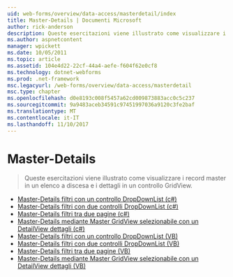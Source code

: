```yaml
---
uid: web-forms/overview/data-access/masterdetail/index
title: Master-Details | Documenti Microsoft
author: rick-anderson
description: Queste esercitazioni viene illustrato come visualizzare i record master in un elenco a discesa e i dettagli in un controllo GridView.
ms.author: aspnetcontent
manager: wpickett
ms.date: 10/05/2011
ms.topic: article
ms.assetid: 104e4d22-22cf-44a4-aefe-f604f62e0cf8
ms.technology: dotnet-webforms
ms.prod: .net-framework
msc.legacyurl: /web-forms/overview/data-access/masterdetail
msc.type: chapter
ms.openlocfilehash: d0e8193c008f5457a62cd009873883acc0c5c237
ms.sourcegitcommit: 9a9483aceb34591c97451997036a9120c3fe2baf
ms.translationtype: MT
ms.contentlocale: it-IT
ms.lasthandoff: 11/10/2017
---
```

<a name="masterdetail"></a>Master-Details
====================
> Queste esercitazioni viene illustrato come visualizzare i record master in un elenco a discesa e i dettagli in un controllo GridView.


- [Master-Details filtri con un controllo DropDownList (c#)](master-detail-filtering-with-a-dropdownlist-cs.md)
- [Master-Details filtri con due controlli DropDownList (c#)](master-detail-filtering-with-two-dropdownlists-cs.md)
- [Master-Details filtri tra due pagine (c#)](master-detail-filtering-across-two-pages-cs.md)
- [Master-Details mediante Master GridView selezionabile con un DetailView dettagli (c#)](master-detail-using-a-selectable-master-gridview-with-a-details-detailview-cs.md)
- [Master-Details filtri con un controllo DropDownList (VB)](master-detail-filtering-with-a-dropdownlist-vb.md)
- [Master-Details filtri con due controlli DropDownList (VB)](master-detail-filtering-with-two-dropdownlists-vb.md)
- [Master-Details filtri tra due pagine (VB)](master-detail-filtering-across-two-pages-vb.md)
- [Master-Details mediante Master GridView selezionabile con un DetailView dettagli (VB)](master-detail-using-a-selectable-master-gridview-with-a-details-detailview-vb.md)
